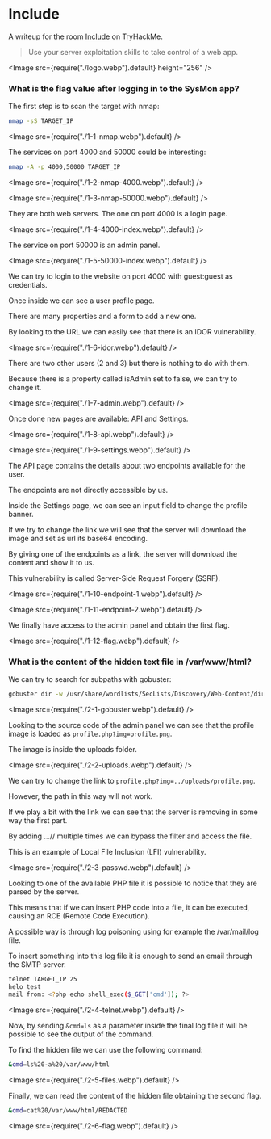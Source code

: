 # Include

A writeup for the room [Include](https://tryhackme.com/room/include) on TryHackMe.

> Use your server exploitation skills to take control of a web app.

<Image src={require("./logo.webp").default} height="256" />

### What is the flag value after logging in to the SysMon app?

The first step is to scan the target with nmap:

```sh
nmap -sS TARGET_IP
```

<Image src={require("./1-1-nmap.webp").default} />

The services on port 4000 and 50000 could be interesting:

```sh
nmap -A -p 4000,50000 TARGET_IP
```

<Image src={require("./1-2-nmap-4000.webp").default} />

<Image src={require("./1-3-nmap-50000.webp").default} />

They are both web servers. The one on port 4000 is a login page.

<Image src={require("./1-4-4000-index.webp").default} />

The service on port 50000 is an admin panel.

<Image src={require("./1-5-50000-index.webp").default} />

We can try to login to the website on port 4000 with guest:guest as credentials.

Once inside we can see a user profile page.

There are many properties and a form to add a new one.

By looking to the URL we can easily see that there is an IDOR vulnerability.

<Image src={require("./1-6-idor.webp").default} />

There are two other users (2 and 3) but there is nothing to do with them.

Because there is a property called isAdmin set to false, we can try to change it.

<Image src={require("./1-7-admin.webp").default} />

Once done new pages are available: API and Settings.

<Image src={require("./1-8-api.webp").default} />

<Image src={require("./1-9-settings.webp").default} />

The API page contains the details about two endpoints available for the user.

The endpoints are not directly accessible by us.

Inside the Settings page, we can see an input field to change the profile banner.

If we try to change the link we will see that the server will download the image and set as url its base64 encoding.

By giving one of the endpoints as a link, the server will download the content and show it to us.

This vulnerability is called Server-Side Request Forgery (SSRF).

<Image src={require("./1-10-endpoint-1.webp").default} />

<Image src={require("./1-11-endpoint-2.webp").default} />

We finally have access to the admin panel and obtain the first flag.

<Image src={require("./1-12-flag.webp").default} />

### What is the content of the hidden text file in /var/www/html?

We can try to search for subpaths with gobuster:

```sh
gobuster dir -w /usr/share/wordlists/SecLists/Discovery/Web-Content/directory-list-2.3-big.txt -u http://TARGET_IP:50000
```

<Image src={require("./2-1-gobuster.webp").default} />

Looking to the source code of the admin panel we can see that the profile image is loaded as `profile.php?img=profile.png`.

The image is inside the uploads folder.

<Image src={require("./2-2-uploads.webp").default} />

We can try to change the link to `profile.php?img=../uploads/profile.png`.

However, the path in this way will not work.

If we play a bit with the link we can see that the server is removing in some way the first part.

By adding ...// multiple times we can bypass the filter and access the file.

This is an example of Local File Inclusion (LFI) vulnerability.

<Image src={require("./2-3-passwd.webp").default} />

Looking to one of the available PHP file it is possible to notice that they are parsed by the server.

This means that if we can insert PHP code into a file, it can be executed, causing an RCE (Remote Code Execution).

A possible way is through log poisoning using for example the /var/mail/log file.

To insert something into this log file it is enough to send an email through the SMTP server.

```sh
telnet TARGET_IP 25
helo test
mail from: <?php echo shell_exec($_GET['cmd']); ?>
```

<Image src={require("./2-4-telnet.webp").default} />

Now, by sending `&cmd=ls` as a parameter inside the final log file it will be possible to see the output of the command.

To find the hidden file we can use the following command:

```sh
&cmd=ls%20-a%20/var/www/html
```

<Image src={require("./2-5-files.webp").default} />

Finally, we can read the content of the hidden file obtaining the second flag.

```sh
&cmd=cat%20/var/www/html/REDACTED
```

<Image src={require("./2-6-flag.webp").default} />
